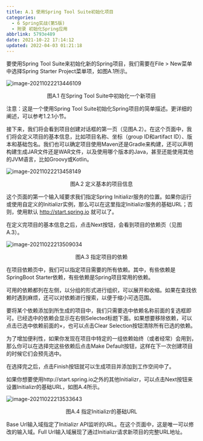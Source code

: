 ```yaml
---
title: A.1 使用Spring Tool Suite初始化项目
categories: 
  - 6 Spring实战(第5版)
  - 附录 初始化Spring应用
abbrlink: 5793e489
date: 2021-10-22 17:14:12
updated: 2022-04-03 01:21:18
---
```

要使用Spring Tool Suite来初始化新的Spring项目，我们需要在File > New菜单中选择Spring Starter Project菜单项，如图A.1所示。

![image-20211022213446109](https://gitee.com/XiaoLan223/images/raw/master/Blog/Sum/20211022213446.png)

<center>图A.1 在Spring Tool Suite中初始化一个新项目</center>

注意：这是一个使用Spring Tool Suite初始化Spring项目的简单描述。更详细的阐述，可以参考1.2.1小节。

接下来，我们将会看到项目创建对话框的第一页（见图A.2）。在这个页面中，我们将会定义项目的基本信息，比如项目名称、坐标（group ID和artifact ID）、版本和基础包名。我们也可以确定项目使用Maven还是Gradle来构建，还可以声明构建生成JAR文件还是WAR文件，以及使用哪个版本的Java，甚至还能使用其他的JVM语言，比如Groovy或Kotlin。

![image-20211022213458149](https://gitee.com/XiaoLan223/images/raw/master/Blog/Sum/20211022213458.png)

<center>图A.2 定义基本的项目信息</center>

这个页面的第一个输入域要求我们指定Spring Initializr服务的位置。如果你运行或使用自定义的Initializr实例，那么可以在这里指定Initializr服务的基础URL；否则，使用默认 http://start.spring.io 就可以了。

在定义完项目的基本信息之后，点击Next按钮，会看到项目的依赖页（见图A.3）。

![image-20211022213509034](https://gitee.com/XiaoLan223/images/raw/master/Blog/Sum/20211022213509.png)

<center>图A.3 指定项目的依赖</center>

在项目依赖页中，我们可以指定项目需要的所有依赖。其中，有些依赖是SpringBoot Starter依赖，有些依赖是Spring项目常用的依赖。

可用的依赖都列在左侧，以分组的形式进行组织，可以展开和收缩。如果在查找依赖时遇到麻烦，还可以对依赖进行搜索，以便于缩小可选范围。

要将某个依赖添加到所生成的项目中，我们只需要选中依赖名称前面的复选框即可。已经选中的依赖会显示在右侧Selected标题下面。如果想要移除依赖，可以点击已选中依赖前面的×，也可以点击Clear Selection按钮清除所有已选的依赖。

为了增加便利性，如果你发现在项目中特定的一组依赖始终（或者经常）会用到，那么你可以在选择完这些依赖后点击Make Default按钮，这样在下一次创建项目的时候它们会预先选中。

在选择完之后，点击Finish按钮就可以生成项目并添加到工作空间中了。

如果你想要使用http://start.spring.io之外的其他Initializr，可以点击Next按钮来设置Initializr的基础URL，如图A.4所示。

![image-20211022213533643](https://gitee.com/XiaoLan223/images/raw/master/Blog/Sum/20211022213533.png)

<center>图A.4 指定Initializr的基础URL</center>

Base Url输入域指定了Initializr API监听的URL。在这个页面中，这是唯一可以修改的输入域。Full Url输入域展现了通过Initializr请求新项目的完整URL地址。


